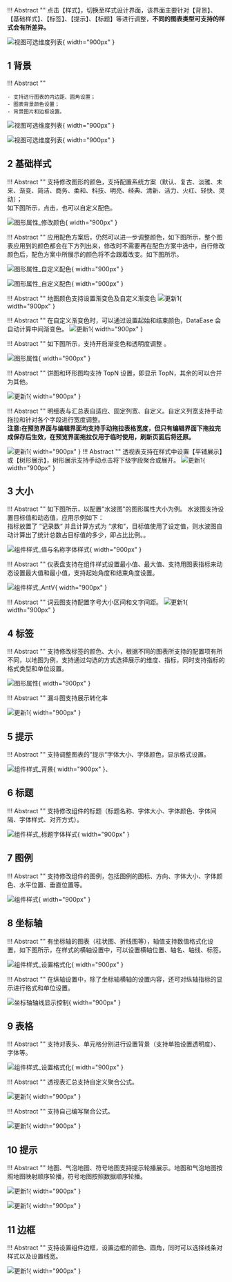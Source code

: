 !!! Abstract ""
    点击【样式】，切换至样式设计界面，该界面主要针对【背景】、【基础样式】、【标签】、【提示】、【标题】等进行调整，**不同的图表类型可支持的样式会有所差异。**

![视图可选维度列表](../../img/view_generation/2.0数据大屏图表样式界面.png){ width="900px" }

## 1 背景
!!! Abstract ""

    - 支持进行图表的内边距、圆角设置；
    - 图表背景颜色设置；
    - 背景图片和边框设置。
![视图可选维度列表](../../img/view_generation/2.0数据大屏样式背景.png){ width="900px" }

![视图可选维度列表](../../img/view_generation/2.0数据大屏样式背景设置.png){ width="900px" }

## 2 基础样式

!!! Abstract ""
    支持修改图形的颜色，支持配置系统方案（默认、复古、淡雅、未来、渐变、简洁、商务、柔和、科技、明亮、经典、清新、活力、火红、轻快、灵动）；  
    如下图所示，点击，也可以自定义配色。

![图形属性_修改颜色](../../img/view_generation/2.0数据大屏样式基础样式.png){ width="900px" }

!!! Abstract ""
    应用配色方案后，仍然可以进一步调整颜色，如下图所示，整个图表应用到的颜色都会在下方列出来，修改时不需要再在配色方案中选中，自行修改颜色后，配色方案中所展示的颜色将不会跟着改变。如下图所示。

![图形属性_自定义配色](../../img/view_generation/2.0数据大屏配色方案.png){ width="900px" }

![图形属性_自定义配色](../../img/view_generation/2.0数据大屏自定义颜色.png){ width="900px" }

!!! Abstract ""
    地图颜色支持设置渐变色及自定义渐变色
![更新1](../../newimg/数据大屏地图渐变色.png){ width="900px" }

!!! Abstract ""
    在自定义渐变色时，可以通过设置起始和结束颜色，DataEase 会自动计算中间渐变色。
![更新1](../../newimg/数据大屏地图自动计算渐变色.png){ width="900px" }

!!! Abstract ""
    如下图所示，支持开启渐变色和透明度调整 。

![图形属性](../../img/view_generation/2.0数据大屏透明度.png){ width="900px" }

!!! Abstract ""
    饼图和环形图均支持 TopN 设置，即显示 TopN，其余的可以合并为其他。

![更新1](../../newimg/数据大屏饼图TOPN.png){ width="900px" }

!!! Abstract ""
    明细表与汇总表自适应、固定列宽、自定义。自定义列宽支持手动拖拉和针对各个字段进行宽度调整。   
    **注意:在预览界面与编辑界面均支持手动拖拉表格宽度，但只有编辑界面下拖拉完成保存后生效，在预览界面拖拉仅用于临时使用，刷新页面后将还原。**

![更新1](../../newimg/数据大屏自定义列宽.png){ width="900px" }
!!! Abstract ""
    透视表支持在样式中设置【平铺展示】或【树形展示】，树形展示支持手动点击将下级字段聚合或展开。
![更新1](../../newimg/透视表树状展示.gif){ width="900px" }

## 3 大小

!!! Abstract ""
    如下图所示，以配置"水波图"的图形属性大小为例。
    水波图支持设置目标值和动态值，应用示例如下：    
    指标放置了 ”记录数“ 并且计算方式为 “求和”，目标值使用了设定值，则水波图自动计算出了统计总数占目标值的多少，即占比比例。。

![组件样式_值与名称字体样式](../../img/view_generation/2.0数据大屏样式大小设置.png){ width="900px" }


!!! Abstract ""
    仪表盘支持在组件样式设置最小值、最大值、支持用图表指标来动态设置最大值和最小值，支持起始角度和结束角度设置。

![组件样式_AntV](../../img/view_generation/2.0数据大屏仪表盘动态值.png){ width="900px" }


!!! Abstract ""
    词云图支持配置字号大小区间和文字间距。
![更新1](../../newimg/数据大屏词云图样式大小.png){ width="900px" }

## 4 标签

!!! Abstract ""
    支持修改标签的颜色、大小，根据不同的图表所支持的配置项有所不同，以地图为例，支持通过勾选的方式选择展示的维度、指标，同时支持指标的格式类型和单位设置。

![图形属性](../../img/view_generation/2.0数据大屏标签设置.png){ width="900px" }

!!! Abstract ""
    漏斗图支持展示转化率

![更新1](../../newimg/数据大屏漏斗图转化率.png){ width="900px" }

## 5 提示

!!! Abstract ""
    支持调整图表的”提示“字体大小、字体颜色，显示格式设置。

![组件样式_背景](../../img/view_generation/2.0数据大屏提示设置.png){ width="900px" }、

## 6 标题

!!! Abstract ""
    支持修改组件的标题（标题名称、字体大小、字体颜色、字体间隔、字体样式、对齐方式）。

![组件样式_标题字体样式](../../img/view_generation/2.0数据大屏标题设置.png){ width="900px" }

## 7 图例

!!! Abstract ""
    支持修改组件的图例，包括图例的图标、方向、字体大小、字体颜色、水平位置、垂直位置等。

![组件样式](../../img/view_generation/2.0数据大屏图例设置.png){ width="900px" }

## 8 坐标轴

!!! Abstract ""
    有坐标轴的图表（柱状图、折线图等），轴值支持数值格式化设置，如下图所示，在样式的横轴设置中，可以设置横轴位置、轴名、轴线、标签。

![组件样式_设置格式化](../../img/view_generation/2.0数据大屏坐标轴横轴.png){ width="900px" }

!!! Abstract ""
    在纵轴设置中，除了坐标轴横轴的设置内容，还可对纵轴指标的显示进行格式和单位设置。

![坐标轴轴线显示控制](../../img/view_generation/2.0数据大屏坐标轴宗轴.png){ width="900px" }

## 9 表格

!!! Abstract ""
    支持对表头、单元格分别进行设置背景（支持单独设置透明度）、字体等。

![组件样式_设置格式化](../../img/view_generation/数据大屏表格样式.png){ width="900px" }

!!! Abstract ""
    透视表汇总支持自定义聚合公式。

![更新1](../../newimg/数据大屏透视表自定义函数.png){ width="900px" }

!!! Abstract ""
    支持自己编写聚合公式。

![更新1](../../newimg/透视表聚合函数.png){ width="900px" }

## 10 提示

!!! Abstract ""
    地图、气泡地图、符号地图支持提示轮播展示。地图和气泡地图按照地图映射顺序轮播，符号地图按照数据顺序轮播。

![更新1](../../newimg/数据大屏提示功能.png){ width="900px" }

![更新1](../../newimg/数据大屏地图提示轮播.gif){ width="900px" }

## 11 边框

!!! Abstract ""
    支持设置组件边框，设置边框的颜色、圆角，同时可以选择线条对样式以及设置线宽。

![更新1](../../newimg/数据大屏边框设置.png){ width="900px" }


